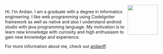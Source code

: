<img align='right' src='https://user-images.githubusercontent.com/5713670/87202985-820dcb80-c2b6-11ea-9f56-7ec461c497c3.gif' width='100"'>

Hi. I'm Ardian. I am a graduate with a degree in informatics engineering. I like web programming using CodeIgniter framework as well as native and also I understand android studio with java programming language. My motivation is to learn new knowledge with curiosity and high enthusiasm to gain new knowledge and experience.

For more information about me, check out [ardianff](https://www.linkedin.com/in/ardianffm/).

